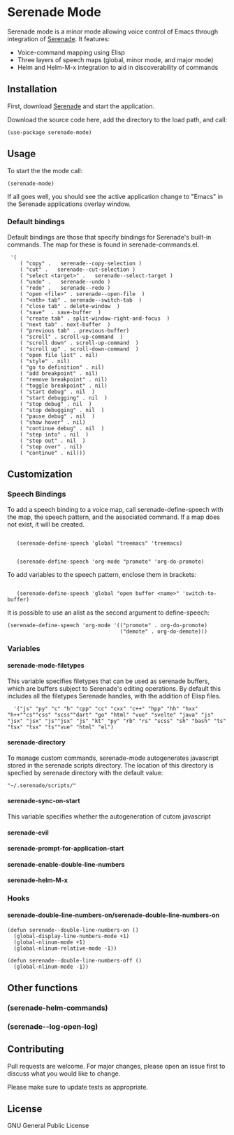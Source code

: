 # Serenade Mode

Serenade mode is a minor mode allowing voice control of Emacs through integration of [Serenade](http://www.serenade.ai). It features:

- Voice-command mapping using Elisp 
- Three layers of speech maps (global, minor mode, and major mode)
- Helm and Helm-M-x integration to aid in discoverability of commands 

## Installation

First, download [Serenade](http://www.serenade.ai) and start the application.

Download the source code here, add the directory to the load path, and call:

```elisp
(use-package serenade-mode)
```

## Usage

To start the the mode call:

```elisp
(serenade-mode)
```

If all goes well, you should see the active application change to "Emacs" in the Serenade applications overlay window.

### Default bindings

Default bindings are those that specify bindings for Serenade's built-in commands. The map for these is found in serenade-commands.el.

```elisp
 '(
    ( "copy" .   serenade--copy-selection ) 
    ( "cut" .   serenade--cut-selection ) 
    ( "select <target>" .   serenade--select-target ) 
    ( "undo" .   serenade--undo ) 
    ( "redo" .   serenade--redo ) 
    ( "open <file>" . serenade--open-file  ) 
    ( "<nth> tab" . serenade--switch-tab  ) 
    ( "close tab" . delete-window  ) 
    ( "save"  . save-buffer  ) 
    ( "create tab" . split-window-right-and-focus  ) 
    ( "next tab" . next-buffer  ) 
    ( "previous tab" . previous-buffer) 
    ( "scroll" . scroll-up-command  ) 
    ( "scroll down" . scroll-up-command  ) 
    ( "scroll up" . scroll-down-command  ) 
    ( "open file list" . nil) 
    ( "style" . nil) 
    ( "go to definition" . nil) 
    ( "add breakpoint" . nil) 
    ( "remove breakpoint" . nil) 
    ( "toggle breakpoint" . nil) 
    ( "start debug" . nil  ) 
    ( "start debugging" . nil  ) 
    ( "stop debug" . nil  ) 
    ( "stop debugging" . nil  ) 
    ( "pause debug" . nil  ) 
    ( "show hover" . nil) 
    ( "continue debug" . nil  ) 
    ( "step into" . nil  ) 
    ( "step out" . nil  ) 
    ( "step over" . nil) 
    ( "continue" . nil)))
```


## Customization

### Speech Bindings

To add a speech binding to a voice map, call serenade-define-speech with the map, the speech pattern, and the associated command. If a map does not exist, it will be created.

```elisp

   (serenade-define-speech 'global "treemacs" 'treemacs) 
```

```elisp

   (serenade-define-speech 'org-mode "promote" 'org-do-promote) 
```

To add variables to the speech pattern, enclose them in brackets: 

```elisp

   (serenade-define-speech 'global "open buffer <name>" 'switch-to-buffer) 
```

It is possible to use an alist as the second argument to define-speech:

```elisp
(serenade-define-speech 'org-mode '(("promote" . org-do-promote) 
                                    ("demote" . org-do-demote)))
```
### Variables

#### serenade-mode-filetypes 

This variable specifies filetypes that can be used as serenade buffers, which are buffers subject to Serenade's editing operations. By default this includes all the filetypes Serenade handles, with the addition of Elisp files. 

```elisp
  '("js" "py" "c" "h" "cpp" "cc" "cxx" "c++" "hpp" "hh" "hxx" "h++""cs""css" "scss""dart" "go" "html" "vue" "svelte" "java" "js" "jsx" "jsx" "js""jsx" "js" "kt" "py" "rb" "rs" "scss" "sh" "bash" "ts" "tsx" "tsx" "ts""vue" "html" "el")
```

#### serenade-directory

To manage custom commands, serenade-mode autogenerates javascript stored in the serenade scripts directory. The location of this directory is specfied by serenade directory with the default value:
```elisp
"~/.serenade/scripts/"
```

#### serenade-sync-on-start

This variable specifies whether the autogeneration of cutom javascript

#### serenade-evil

####  serenade-prompt-for-application-start 

#### serenade-enable-double-line-numbers 

#### serenade-helm-M-x

### Hooks

#### serenade-double-line-numbers-on/serenade-double-line-numbers-on

```elisp
(defun serenade--double-line-numbers-on () 
  (global-display-line-numbers-mode +1) 
  (global-nlinum-mode +1) 
  (global-nlinum-relative-mode -1))
  
(defun serenade--double-line-numbers-off () 
  (global-nlinum-mode -1))

  ```
  
## Other functions

### (serenade-helm-commands) 

### (serenade--log-open-log)

## Contributing
Pull requests are welcome. For major changes, please open an issue first to discuss what you would like to change.

Please make sure to update tests as appropriate.

## License
GNU General Public License

<!-- [MIT](https://choosealicense.com/licenses/mit/) -->
